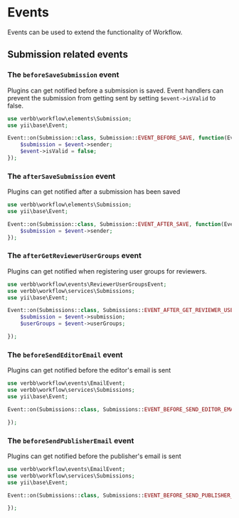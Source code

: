 # Events

Events can be used to extend the functionality of Workflow.

## Submission related events

### The `beforeSaveSubmission` event

Plugins can get notified before a submission is saved. Event handlers can prevent the submission from getting sent by setting `$event->isValid` to false.

```php
use verbb\workflow\elements\Submission;
use yii\base\Event;

Event::on(Submission::class, Submission::EVENT_BEFORE_SAVE, function(Event $e) {
    $submission = $event->sender;
    $event->isValid = false;
});
```

### The `afterSaveSubmission` event

Plugins can get notified after a submission has been saved

```php
use verbb\workflow\elements\Submission;
use yii\base\Event;

Event::on(Submission::class, Submission::EVENT_AFTER_SAVE, function(Event $e) {
    $submission = $event->sender;
});
```

### The `afterGetReviewerUserGroups` event

Plugins can get notified when registering user groups for reviewers.

```php
use verbb\workflow\events\ReviewerUserGroupsEvent;
use verbb\workflow\services\Submissions;
use yii\base\Event;

Event::on(Submissions::class, Submissions::EVENT_AFTER_GET_REVIEWER_USER_GROUPS, function(ReviewerUserGroupsEvent $e) {
    $submission = $event->submission;
    $userGroups = $event->userGroups;

});
```

### The `beforeSendEditorEmail` event

Plugins can get notified before the editor's email is sent

```php
use verbb\workflow\events\EmailEvent;
use verbb\workflow\services\Submissions;
use yii\base\Event;

Event::on(Submissions::class, Submissions::EVENT_BEFORE_SEND_EDITOR_EMAIL, function(EmailEvent $e) {

});
```

### The `beforeSendPublisherEmail` event

Plugins can get notified before the publisher's email is sent

```php
use verbb\workflow\events\EmailEvent;
use verbb\workflow\services\Submissions;
use yii\base\Event;

Event::on(Submissions::class, Submissions::EVENT_BEFORE_SEND_PUBLISHER_EMAIL, function(EmailEvent $e) {

});
```